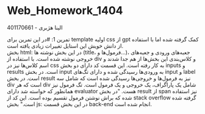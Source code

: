 # Web_Homework_1404
الینا هژبری - 401170661

تمرین 1:
#در این تمرین برای template اولیه css از gpt کمک گرفته شده اما با استفاده از دانش خویش این استایل تغییرات زیادی یافته است. <br>
بخش html:
در این بخش نوشته ها (title، فرمول‌ها و...)، جعبه‌های ورودی و جعبه‌های خروجی نوشته شده‌ است. با استفاده از div و کلاس‌بندی این بخش‌ها از هم جدا شدند و اسم کلاس‌ها نیز در css به کار رفته است.
این قسمت کد دارای دو بخش inputs و results است. در بخش input به ورودی‌ها رسیدگی شده و دارای تگ‌های input و label است. در بخش result نیز به فرمول‌ها و خروجی‌ها رسیدگی شده است که شامل سه div است که هر div شامل یک پاراگراف، یک خروجی و یک فرمول است. تگ فرمول نیز همانطور که خواسته شد دارای evaluator هست.
"در بخش result از span نیز استفاده شده که براش نوشتن فرمول تقسیم بوده است. این کد از stack overflow گرفته شده است."
بخش js:
در این بخش قسمت back-end انجام شده است. 
